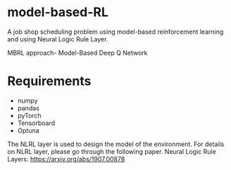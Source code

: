 # model-based-RL
A job shop scheduling problem using model-based reinforcement learning and using Neural Logic Rule Layer.

MBRL approach- Model-Based Deep Q Network

# Requirements
- numpy
- pandas
- pyTorch
- Tensorboard
- Optuna

The NLRL layer is used to design the model of the environment. For details on NLRL layer, please go through the following paper.
Neural Logic Rule Layers: https://arxiv.org/abs/1907.00878
